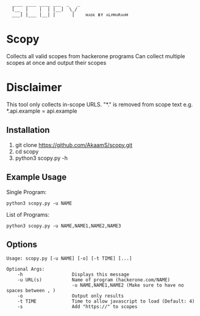 ```
  ____ ____ ____ ___  _   _ 
  [__  |    |  | |__]  \_/  
  ___] |___ |__| |      |    ᴍᴀᴅᴇ ʙʏ ᴀʟᴘʜᴀʀᴀᴏʜ    

```
# Scopy 
Collects all valid scopes from hackerone programs
Can collect multiple scopes at once and output their scopes 

# Disclaimer 
This tool only collects in-scope URLS.
"*." is removed from scope text e.g. *.api.example = api.example

## Installation

1) git clone https://github.com/AkaamS/scopy.git
2) cd scopy
3) python3 scopy.py -h

## Example Usage

Single Program:
```
python3 scopy.py -u NAME
```
List of Programs:
```
python3 scopy.py -u NAME,NAME1,NAME2,NAME3
```
## Options

```
Usage: scopy.py [-u NAME] [-o] [-t TIME] [...]

Optional Args:
    -h                  Displays this message
    -u URL(s)           Name of program (hackerone.com/NAME)
                        -u NAME,NAME1,NAME2 (Make sure to have no spaces between , )
    -o                  Output only results
    -t TIME             Time to allow javascript to load (Default: 4)
    -s                  Add "https://" to scopes

```
